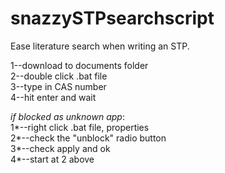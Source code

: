 # snazzySTPsearchscript
Ease literature search when writing an STP.

1--download to documents folder  
2--double click .bat file  
3--type in CAS number  
4--hit enter and wait  

*if blocked as unknown app*:  
1*--right click .bat file, properties  
2*--check the "unblock" radio button  
3*--check apply and ok  
4*--start at 2 above  


